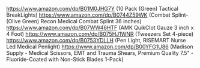 https://www.amazon.com/dp/B01M0JHG7Y (10 Pack (Green) Tactical BreakLights)
https://www.amazon.com/dp/B0744Z59WK (Combat Splint- (Olive Green) Recon Medical Combat Splint 36 inches)
https://www.amazon.com/dp/B07WW46HTF (AMK QuikClot Gauze 3 inch x 4 Foot)
https://www.amazon.com/dp/B075HJ1WNR (Tweezers Set 4-piece)
https://www.amazon.com/dp/B0753YDLLH (Pen Light, RISEMART Nurse Led Medical Penlight)
https://www.amazon.com/dp/B00YFG1U86 (Madison Supply - Medical Scissors, EMT and Trauma Shears, Premium Quality 7.5" - Fluoride-Coated with Non-Stick Blades 1-Pack)
